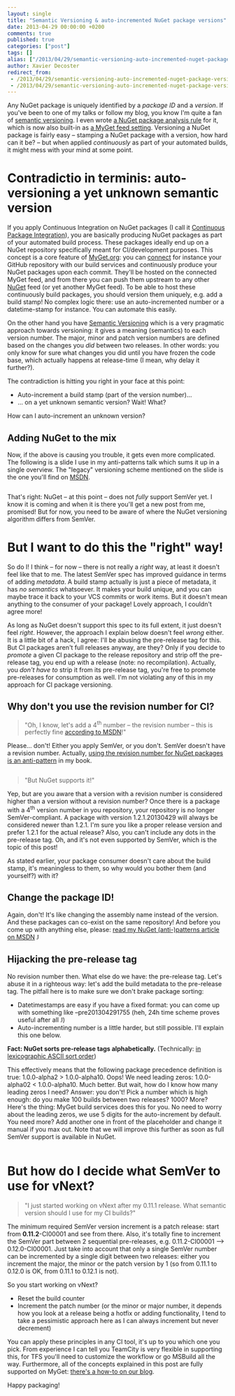 ```yaml
---
layout: single
title: "Semantic Versioning & auto-incremented NuGet package versions"
date: 2013-04-29 00:00:00 +0200
comments: true
published: true
categories: ["post"]
tags: []
alias: ["/2013/04/29/semantic-versioning-auto-incremented-nuget-package-versions/"]
author: Xavier Decoster
redirect_from:
 - /2013/04/29/semantic-versioning-auto-incremented-nuget-package-versions/.html
 - /2013/04/29/semantic-versioning-auto-incremented-nuget-package-versions/.html
---
```

<p><p>Any NuGet package is uniquely identified by a <em>package ID</em> and a <em>version</em>. If you've been to one of my talks or follow my blog, you know I'm quite a fan of <a href="http://semver.org">semantic versioning</a>. I even wrote <a href="/nuget-package-analysis-encouraging-semantic-versioning">a NuGet package analysis rule</a> for it, which is now also built-in as <a href="http://blog.myget.org/post/2013/03/16/Require-semantic-versioning-for-packages-pushed-to-your-feed.aspx">a MyGet feed setting</a>. Versioning a NuGet package is fairly easy – stamping a NuGet package with a version, how hard can it be? – but when applied <em>continuously</em> as part of your automated builds, it might mess with your mind at some point.
</p><h1>Contradictio in terminis: auto-versioning a yet unknown semantic version
</h1><p>If you apply Continuous Integration on NuGet packages (I call it <a href="/post/2011/07/18/continuous-package-integration-nuget-vs-source-control">Continuous Package Integration</a>), you are basically producing NuGet packages as part of your automated build process. These packages ideally end up on a NuGet repository specifically meant for CI/development purposes. This concept is a core feature of <a href="http://www.myget.org/">MyGet.org</a>: you can <a href="http://blog.myget.org/post/2013/03/22/Whats-new-in-Build-Services.aspx">connect</a> for instance your GitHub repository with our build services and continuously produce your NuGet packages upon each commit. They'll be hosted on the connected MyGet feed, and from there you can push them upstream to any other <a href="http://www.nuget.org">NuGet</a> feed (or yet another MyGet feed). To be able to host these continuously build packages, you should version them uniquely, e.g. add a build stamp! No complex logic there: use an auto-incremented number or a datetime-stamp for instance. You can automate this easily.
</p><p>On the other hand you have <a href="http://semver.org">Semantic Versioning</a> which is a very pragmatic approach towards versioning: it gives a meaning (semantics) to each version number. The major, minor and patch version numbers are defined based on the changes you <em>did</em> between two releases. In other words: you only know for sure what changes you did until you have frozen the code base, which actually happens at release-time (I mean, why delay it further?).
</p><p>The contradiction is hitting you right in your face at this point:
</p><ul><li>Auto-increment a build stamp (part of the version number)…
</li><li>… on a yet unknown semantic version? Wait! What?
</li></ul><p>How can I auto-increment an unknown version?
</p><h2>Adding NuGet to the mix
</h2><p>Now, if the above is causing you trouble, it gets even more complicated. The following is a slide I use in my anti-patterns talk which sums it up in a single overview. The "legacy" versioning scheme mentioned on the slide is the one you'll find on <a href="http://msdn.microsoft.com/en-us/library/51ket42z(v=vs.110).aspx">MSDN</a>.
</p><p><img src="https://xavierdecosterblog.blob.core.windows.net/blog/2013-04-30/nuget_semver_comparison.png" alt="" style="max-width:600px;"/>
    </p><p>That's right: NuGet – at this point – does not <em>fully</em> support SemVer yet. I know it is coming and when it is there you'll get a new post from me, promised! But for now, you need to be aware of where the NuGet versioning algorithm differs from SemVer.
</p><h1>But I want to do this the "right" way!
</h1><p>So do I! I think – for now – there is not really a <em>right</em> way, at least it doesn't feel like that to me. The latest SemVer spec has improved guidance in terms of adding <em>metadata</em>. A build stamp actually is just a piece of metadata, it has <em>no semantics</em> whatsoever. It makes your build unique, and you can maybe trace it back to your VCS commits or work items. But it doesn't mean anything to the consumer of your package! Lovely approach, I couldn't agree more!
</p><p>As long as NuGet doesn't support this spec to its full extent, it just doesn't feel <em>right</em>. However, the approach I explain below doesn't feel <em>wrong</em> either. It is a little bit of a hack, I agree: I'll be abusing the pre-release tag for this. But CI packages aren't full releases anyway, are they? Only if you decide to <em>promote</em> a given CI package to the release repository and strip off the pre-release tag, you end up with a release (note: no recompilation). Actually, you <em>don't have to</em> strip it from its pre-release tag, you're free to promote pre-releases for consumption as well. I'm not violating any of this in my approach for CI package versioning.
</p><h2>Why don't you use the revision number for CI?
</h2>
<blockquote><p>"Oh, I know, let's add a 4<sup>th</sup> number – the revision number – this is perfectly fine <a href="http://msdn.microsoft.com/en-us/library/51ket42z(v=vs.110).aspx">according to MSDN</a>!"
</p>
</blockquote>
<p>Please… don't! Either you apply SemVer, or you don't. SemVer doesn't have a revision number. Actually, <a href="http://msdn.microsoft.com/en-us/magazine/jj851071.aspx">using the revision number for NuGet packages is an anti-pattern</a> in my book.
</p><p><img src="https://xavierdecosterblog.blob.core.windows.net/blog/2013-04-30/nuget_semver_comparison2.png" alt="" style="max-width:600px;"/>
    </p>
<blockquote><p>"But NuGet supports it!"
</p>
</blockquote>
<p>Yep, but are you aware that a version with a revision number is considered higher than a version without a revision number? Once there is a package with a 4<sup>th</sup> version number in you repository, your repository is no longer SemVer-compliant. A package with version 1.2.1.20130429 will always be considered newer than 1.2.1. I'm sure you like a proper release version and prefer 1.2.1 for the actual release? Also, you can't include any dots in the pre-release tag. Oh, and it's not even supported by SemVer, which is the topic of this post!
</p><p>As stated earlier, your package consumer doesn't care about the build stamp, it's meaningless to them, so why would you bother them (and yourself?) with it?
</p><h2>Change the package ID!
</h2><p>Again, don't! It's like changing the assembly name instead of the version. And these packages can co-exist on the same repository! And before you come up with anything else, please: <a href="http://msdn.microsoft.com/en-us/magazine/jj851071.aspx">read my NuGet (anti-)patterns article on MSDN</a>
        <span style="font-family:Wingdings">J</span>
    </p><h2>Hijacking the pre-release tag
</h2><p>No revision number then. What else do we have: the pre-release tag. Let's abuse it in a righteous way: let's add the build metadata to the pre-release tag. The pitfall here is to make sure we don't brake package sorting:
</p><ul><li>Datetimestamps are easy if you have a fixed format: you can come up with something like –pre201304291755 (heh, 24h time scheme proves useful after all <span style="font-family:Wingdings">J</span>)
</li><li>Auto-incrementing number is a little harder, but still possible. I'll explain this one below.
</li></ul><p><strong>Fact: NuGet sorts pre-release tags alphabetically.</strong> (Technically: <a href="http://docs.nuget.org/docs/Reference/Versioning">in lexicographic ASCII sort order</a>)
</p><p>This effectively means that the following package precedence definition is true: 1.0.0-alpha2 &gt; 1.0.0-alpha10. Oops! We need leading zeros: 1.0.0-alpha02 &lt; 1.0.0-alpha10. Much better. But wait, how do I know how many leading zeros I need? Answer: you don't! Pick a number which is high enough: do you make 100 builds between two releases? 1000? More? Here's the thing: MyGet build services does this for you. No need to worry about the leading zeros, we use 5 digits for the auto-increment by default. You need more? Add another one in front of the placeholder and change it manual if you max out. Note that we will improve this further as soon as full SemVer support is available in NuGet.
</p><p><img src="/get/042913_1149_SemanticVer3_635028329532561185.png" alt=""/>
    </p><h1>But how do I decide what SemVer to use for vNext?
</h1>
<blockquote><p>"I just started working on vNext after my 0.11.1 release. What semantic version should I use for my CI builds?"
</p>
</blockquote>
<p>The minimum required SemVer version increment is a patch release: start from <strong>0.11.2</strong>-CI00001 and see from there. Also, it's totally fine to increment the SemVer part between 2 sequential pre-releases, e.g. 0.11.2-CI00001 --&gt; 0.12.0-CI00001. Just take into account that only a single SemVer number can be incremented by a single digit between two releases: either you increment the major, the minor or the patch version by 1 (so from 0.11.1 to 0.12.0 is OK, from 0.11.1 to 0.12.1 is not).
</p><p>So you start working on vNext?
</p><ul><li>Reset the build counter
</li><li>Increment the patch number (or the minor or major number, it depends how you look at a release being a hotfix or adding functionality, I tend to take a pessimistic approach here as I can always increment but never decrement)
</li></ul><p>You can apply these principles in any CI tool, it's up to you which one you pick. From experience I can tell you TeamCity is very flexible in supporting this, for TFS you'll need to customize the workflow or go MSBuild all the way. Furthermore, all of the concepts explained in this post are fully supported on MyGet: <a href="http://blog.myget.org/post/2013/03/06/MyGet-Build-Services-Package-Versioning-Explained.aspx">there's a how-to on our blog</a>.
</p><p>Happy packaging!</p></p>
